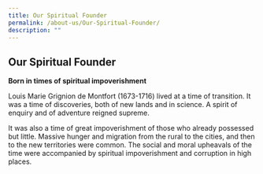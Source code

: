 ```yaml
---
title: Our Spiritual Founder
permalink: /about-us/Our-Spiritual-Founder/
description: ""
---
```

## Our Spiritual Founder

**Born in times of spiritual impoverishment**

Louis Marie Grignion de Montfort (1673-1716) lived at a time of transition. It was a time of discoveries, both of new lands and in science. A spirit of enquiry and of adventure reigned supreme.

It was also a time of great impoverishment of those who already possessed but little. Massive hunger and migration from the rural to the cities, and then to the new territories were common. The social and moral upheavals of the time were accompanied by spiritual impoverishment and corruption in high places.


